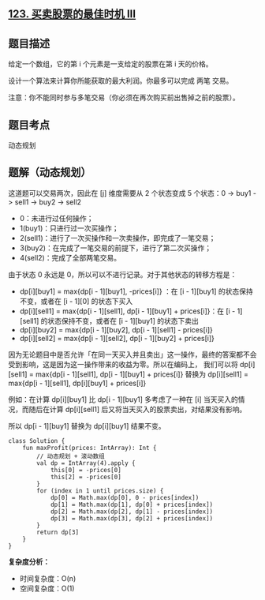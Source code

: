 ## [123. 买卖股票的最佳时机 III](https://leetcode.cn/problems/best-time-to-buy-and-sell-stock-iii/)

## 题目描述

给定一个数组，它的第 i 个元素是一支给定的股票在第 i 天的价格。

设计一个算法来计算你所能获取的最大利润。你最多可以完成 两笔 交易。

注意：你不能同时参与多笔交易（你必须在再次购买前出售掉之前的股票）。

## 题目考点

动态规划

## 题解（动态规划）

这道题可以交易两次，因此在 [j] 维度需要从 2 个状态变成 5 个状态：0 -> buy1 -> sell1 -> buy2 -> sell2

- 0：未进行过任何操作；
- 1(buy1)：只进行过一次买操作；
- 2(sell1)：进行了一次买操作和一次卖操作，即完成了一笔交易；
- 3(buy2)：在完成了一笔交易的前提下，进行了第二次买操作；
- 4(sell2)：完成了全部两笔交易。

由于状态 0 永远是 0，所以可以不进行记录。对于其他状态的转移方程是：

- dp[i][buy1] = max{dp[i - 1][buy1], -prices[i]} ：在 [i - 1][buy1] 的状态保持不变，或者在 [i - 1][0] 的状态下买入
- dp[i][sell1] = max{dp[i - 1][sell1], dp[i - 1][buy1] + prices[i]}：在 [i - 1][sell1] 的状态保持不变，或者在 [i - 1][buy1] 的状态下卖出
- dp[i][buy2] = max{dp[i - 1][buy2], dp[i - 1][sell1] - prices[i]}
- dp[i][sell2] = max{dp[i - 1][sell2], dp[i - 1][buy2] + prices[i]}

因为无论题目中是否允许「在同一天买入并且卖出」这一操作，最终的答案都不会受到影响，这是因为这一操作带来的收益为零。所以在编码上，
我们可以将  dp[i][sell1] = max{dp[i - 1][sell1], dp[i - 1][buy1] + prices[i]} 替换为  dp[i][sell1] = max{dp[i - 1][sell1], dp[i][buy1] + prices[i]}

例如：在计算 dp[i][buy1] 比 dp[i - 1][buy1] 多考虑了一种在 [i] 当天买入的情况，而随后在计算 dp[i][sell1] 后又将当天买入的股票卖出，对结果没有影响。

所以 dp[i - 1][buy1] 替换为 dp[i][buy1] 结果不变。

```
class Solution {
    fun maxProfit(prices: IntArray): Int {
        // 动态规划 + 滚动数组
        val dp = IntArray(4).apply {
            this[0] = -prices[0]
            this[2] = -prices[0]
        }
        for (index in 1 until prices.size) {
            dp[0] = Math.max(dp[0], 0 - prices[index])
            dp[1] = Math.max(dp[1], dp[0] + prices[index])
            dp[2] = Math.max(dp[2], dp[1] - prices[index])
            dp[3] = Math.max(dp[3], dp[2] + prices[index])
        }
        return dp[3]
    }
}
```

**复杂度分析：**

- 时间复杂度：O(n)
- 空间复杂度：O(1) 
